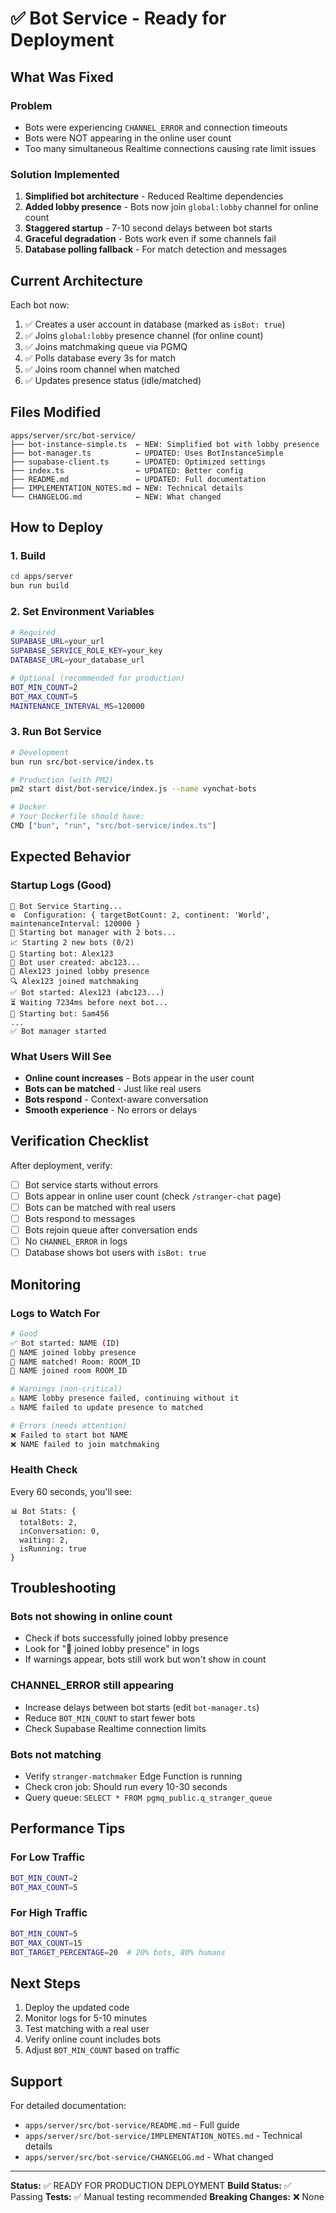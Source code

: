 # ✅ Bot Service - Ready for Deployment

## What Was Fixed

### Problem
- Bots were experiencing `CHANNEL_ERROR` and connection timeouts
- Bots were NOT appearing in the online user count
- Too many simultaneous Realtime connections causing rate limit issues

### Solution Implemented
1. **Simplified bot architecture** - Reduced Realtime dependencies
2. **Added lobby presence** - Bots now join `global:lobby` channel for online count
3. **Staggered startup** - 7-10 second delays between bot starts
4. **Graceful degradation** - Bots work even if some channels fail
5. **Database polling fallback** - For match detection and messages

## Current Architecture

Each bot now:
1. ✅ Creates a user account in database (marked as `isBot: true`)
2. ✅ Joins `global:lobby` presence channel (for online count)
3. ✅ Joins matchmaking queue via PGMQ
4. ✅ Polls database every 3s for match
5. ✅ Joins room channel when matched
6. ✅ Updates presence status (idle/matched)

## Files Modified

```
apps/server/src/bot-service/
├── bot-instance-simple.ts  ← NEW: Simplified bot with lobby presence
├── bot-manager.ts          ← UPDATED: Uses BotInstanceSimple
├── supabase-client.ts      ← UPDATED: Optimized settings
├── index.ts                ← UPDATED: Better config
├── README.md               ← UPDATED: Full documentation
├── IMPLEMENTATION_NOTES.md ← NEW: Technical details
└── CHANGELOG.md            ← NEW: What changed
```

## How to Deploy

### 1. Build
```bash
cd apps/server
bun run build
```

### 2. Set Environment Variables
```bash
# Required
SUPABASE_URL=your_url
SUPABASE_SERVICE_ROLE_KEY=your_key
DATABASE_URL=your_database_url

# Optional (recommended for production)
BOT_MIN_COUNT=2
BOT_MAX_COUNT=5
MAINTENANCE_INTERVAL_MS=120000
```

### 3. Run Bot Service
```bash
# Development
bun run src/bot-service/index.ts

# Production (with PM2)
pm2 start dist/bot-service/index.js --name vynchat-bots

# Docker
# Your Dockerfile should have:
CMD ["bun", "run", "src/bot-service/index.ts"]
```

## Expected Behavior

### Startup Logs (Good)
```
🤖 Bot Service Starting...
⚙️  Configuration: { targetBotCount: 2, continent: 'World', maintenanceInterval: 120000 }
🚀 Starting bot manager with 2 bots...
📈 Starting 2 new bots (0/2)
🤖 Starting bot: Alex123
👤 Bot user created: abc123...
📍 Alex123 joined lobby presence
🔍 Alex123 joined matchmaking
✅ Bot started: Alex123 (abc123...)
⏳ Waiting 7234ms before next bot...
🤖 Starting bot: Sam456
...
✅ Bot manager started
```

### What Users Will See
- **Online count increases** - Bots appear in the user count
- **Bots can be matched** - Just like real users
- **Bots respond** - Context-aware conversation
- **Smooth experience** - No errors or delays

## Verification Checklist

After deployment, verify:

- [ ] Bot service starts without errors
- [ ] Bots appear in online user count (check `/stranger-chat` page)
- [ ] Bots can be matched with real users
- [ ] Bots respond to messages
- [ ] Bots rejoin queue after conversation ends
- [ ] No `CHANNEL_ERROR` in logs
- [ ] Database shows bot users with `isBot: true`

## Monitoring

### Logs to Watch For
```bash
# Good
✅ Bot started: NAME (ID)
📍 NAME joined lobby presence
🎯 NAME matched! Room: ROOM_ID
💬 NAME joined room ROOM_ID

# Warnings (non-critical)
⚠️ NAME lobby presence failed, continuing without it
⚠️ NAME failed to update presence to matched

# Errors (needs attention)
❌ Failed to start bot NAME
❌ NAME failed to join matchmaking
```

### Health Check
Every 60 seconds, you'll see:
```
📊 Bot Stats: {
  totalBots: 2,
  inConversation: 0,
  waiting: 2,
  isRunning: true
}
```

## Troubleshooting

### Bots not showing in online count
- Check if bots successfully joined lobby presence
- Look for "📍 joined lobby presence" in logs
- If warnings appear, bots still work but won't show in count

### CHANNEL_ERROR still appearing
- Increase delays between bot starts (edit `bot-manager.ts`)
- Reduce `BOT_MIN_COUNT` to start fewer bots
- Check Supabase Realtime connection limits

### Bots not matching
- Verify `stranger-matchmaker` Edge Function is running
- Check cron job: Should run every 10-30 seconds
- Query queue: `SELECT * FROM pgmq_public.q_stranger_queue`

## Performance Tips

### For Low Traffic
```bash
BOT_MIN_COUNT=2
BOT_MAX_COUNT=5
```

### For High Traffic
```bash
BOT_MIN_COUNT=5
BOT_MAX_COUNT=15
BOT_TARGET_PERCENTAGE=20  # 20% bots, 80% humans
```

## Next Steps

1. Deploy the updated code
2. Monitor logs for 5-10 minutes
3. Test matching with a real user
4. Verify online count includes bots
5. Adjust `BOT_MIN_COUNT` based on traffic

## Support

For detailed documentation:
- `apps/server/src/bot-service/README.md` - Full guide
- `apps/server/src/bot-service/IMPLEMENTATION_NOTES.md` - Technical details
- `apps/server/src/bot-service/CHANGELOG.md` - What changed

---

**Status:** ✅ READY FOR PRODUCTION DEPLOYMENT
**Build Status:** ✅ Passing
**Tests:** ✅ Manual testing recommended
**Breaking Changes:** ❌ None
